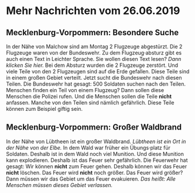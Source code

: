 # Mehr Nachrichten vom 26.06.2019


## Mecklenburg-Vorpommern: Besondere Suche
In der Nähe von Malchow sind am Montag 2 Flugzeuge abgestürzt. Die 2 Flugzeuge waren von der Bundeswehr. Zu dem Flugzeug·absturz gibt es auch einen Text in Leichter Sprache. Sie wollen diesen Text lesen?  *Dann klicken Sie hier.*  Bei dem Absturz wurden die 2 Flugzeuge zerstört. Und viele Teile von den 2 Flugzeugen sind auf die Erde gefallen. Diese Teile sind in einem großen Gebiet verteilt. Jetzt sucht die Bundeswehr nach diesen Teilen. Die Bundeswehr hat gesagt: 500 Soldaten suchen nach den Teilen. Menschen finden ein Teil von einem Flugzeug? Dann sollen diese Menschen die Polizei rufen. Und die Menschen sollen die Teile **nicht** anfassen. Manche von den Teilen sind nämlich gefährlich. Diese Teile können zum Beispiel giftig sein. 

## Mecklenburg-Vorpommern: Großer Waldbrand
In der Nähe von Lübtheen ist ein großer Waldbrand. 
*Lübtheen ist ein Ort in der Nähe von der Elbe.* In dem Wald war früher ein Übungs·platz für Soldaten. Deshalb ist in dem Wald noch viel Munition. Und diese Munition kann explodieren. Deshalb ist das Feuer sehr gefährlich. Die Feuerwehr hat gesagt: Wir können **nicht** zum Feuer gehen. Deshalb können wir das Feuer **nicht** löschen. Das Feuer wird **nicht** noch größer. Das Feuer wird größer? Dann müssen wir das Gebiet um das Feuer evakuieren. *Das heißt:* 
*Alle Menschen müssen dieses Gebiet verlassen.* 
